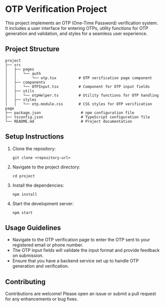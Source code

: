 # OTP Verification Project

This project implements an OTP (One-Time Password) verification system. It includes a user interface for entering OTPs, utility functions for OTP generation and validation, and styles for a seamless user experience.

## Project Structure

```
project
├── src
│   ├── pages
│   │   └── auth
│   │       └── otp.tsx          # OTP verification page component
│   ├── components
│   │   └── OTPInput.tsx         # Component for OTP input fields
│   ├── utils
│   │   └── otpHelper.ts         # Utility functions for OTP handling
│   ├── styles
│   │   └── otp.module.css       # CSS styles for OTP verification page
├── package.json                  # npm configuration file
├── tsconfig.json                 # TypeScript configuration file
└── README.md                     # Project documentation
```

## Setup Instructions

1. Clone the repository:
   ```
   git clone <repository-url>
   ```

2. Navigate to the project directory:
   ```
   cd project
   ```

3. Install the dependencies:
   ```
   npm install
   ```

4. Start the development server:
   ```
   npm start
   ```

## Usage Guidelines

- Navigate to the OTP verification page to enter the OTP sent to your registered email or phone number.
- The OTP input fields will validate the input format and provide feedback on submission.
- Ensure that you have a backend service set up to handle OTP generation and verification.

## Contributing

Contributions are welcome! Please open an issue or submit a pull request for any enhancements or bug fixes.